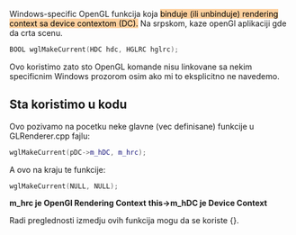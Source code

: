 
Windows-specific OpenGL funkcija koja <mark style="background: #FFB86CA6;">binduje (ili unbinduje) rendering context sa device contextom (DC).</mark>
Na srpskom, kaze openGl aplikaciji gde da crta scenu.

```c++
BOOL wglMakeCurrent(HDC hdc, HGLRC hglrc);
```

Ovo koristimo zato sto OpenGL komande nisu linkovane sa nekim specificnim Windows prozorom osim ako mi to eksplicitno ne navedemo.

## Sta koristimo u kodu

Ovo pozivamo na pocetku neke glavne (vec definisane) funkcije u GLRenderer.cpp fajlu:
```c++
wglMakeCurrent(pDC->m_hDC, m_hrc);
```

A ovo na kraju te funkcije:
```c++
wglMakeCurrent(NULL, NULL);
```

**m_hrc je OpenGl Rendering Context**
**this->m_hDC je Device Context**

Radi preglednosti izmedju ovih funkcija mogu da se koriste {}.

